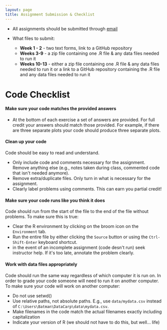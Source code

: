 ```yaml
---
layout: page
title: Assignment Submission & Checklist
---
```


- All assignments should be submitted through [email](mailto:peter.r.hoyt@okstate.edu)

- What files to submit: 
    - **Week 1 - 2** - two text forms, link to a GitHub repository
    - **Weeks 3-9** - a zip file containing one .R file & any data files needed to run it
    - **Weeks 10-13** - either a zip file containing one .R file & any data files needed to run it or a link to a GitHub repository containing the .R file and any data files needed to run it

# Code Checklist

#### Make sure your code matches the provided answers

- At the bottom of each exercise a set of answers are provided. For full credit your answers should match those provided. For example, if there are three separate plots your code should produce three separate plots.

#### Clean up your code

Code should be easy to read and understand.

- Only include code and comments necessary for the assignment. Remove anything else (e.g., notes taken during class, commented code that isn't needed anymore).
- Remove extra/duplicate files. Only turn in what is necessary for the assignment.
- Clearly label problems using comments. This can earn you partial credit!

#### Make sure your code runs like you think it does

Code should run from the start of the file to the end of the file without problems. To make sure this is true:

- Clear the R environment by clicking on the broom icon on the `Environment` tab.
- Run the entire file by either clicking the `Source` button or using the `Ctrl-Shift-Enter` keyboard shortcut.
- in the event of an incomplete assignment (code desn't run) seek instructor help. If it's too late, annotate the problem clearly.

#### Work with data files appropriately

Code should run the same way regardless of which computer it is run on. In order to grade your code someone will need to run it on another computer. To make sure your code will work on another computer:

- Do not use setwd()
- Use relative paths, not absolute paths. E.g., use `data/mydata.csv` instead of `C:\Users\Batman\DataCarp\data\mydata.csv`.
- Make filenames in the code match the actual filenames exactly including capitalization
- Indicate your version of R (we should not have to do this, but well... life)
